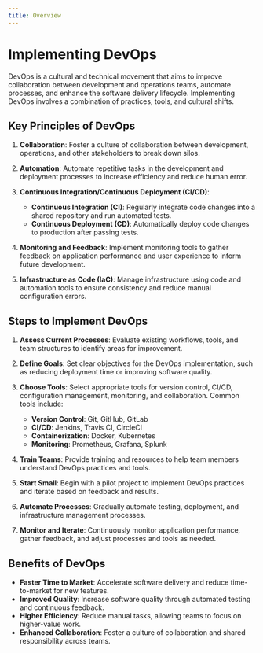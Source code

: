 ```yaml
---
title: Overview
---
```


# Implementing DevOps

DevOps is a cultural and technical movement that aims to improve collaboration between development and operations teams, automate processes, and enhance the software delivery lifecycle. Implementing DevOps involves a combination of practices, tools, and cultural shifts.

## Key Principles of DevOps

1. **Collaboration**: Foster a culture of collaboration between development, operations, and other stakeholders to break down silos.

2. **Automation**: Automate repetitive tasks in the development and deployment processes to increase efficiency and reduce human error.

3. **Continuous Integration/Continuous Deployment (CI/CD)**:

   - **Continuous Integration (CI)**: Regularly integrate code changes into a shared repository and run automated tests.
   - **Continuous Deployment (CD)**: Automatically deploy code changes to production after passing tests.

4. **Monitoring and Feedback**: Implement monitoring tools to gather feedback on application performance and user experience to inform future development.

5. **Infrastructure as Code (IaC)**: Manage infrastructure using code and automation tools to ensure consistency and reduce manual configuration errors.

## Steps to Implement DevOps

1. **Assess Current Processes**: Evaluate existing workflows, tools, and team structures to identify areas for improvement.

2. **Define Goals**: Set clear objectives for the DevOps implementation, such as reducing deployment time or improving software quality.

3. **Choose Tools**: Select appropriate tools for version control, CI/CD, configuration management, monitoring, and collaboration. Common tools include:

   - **Version Control**: Git, GitHub, GitLab
   - **CI/CD**: Jenkins, Travis CI, CircleCI
   - **Containerization**: Docker, Kubernetes
   - **Monitoring**: Prometheus, Grafana, Splunk

4. **Train Teams**: Provide training and resources to help team members understand DevOps practices and tools.

5. **Start Small**: Begin with a pilot project to implement DevOps practices and iterate based on feedback and results.

6. **Automate Processes**: Gradually automate testing, deployment, and infrastructure management processes.

7. **Monitor and Iterate**: Continuously monitor application performance, gather feedback, and adjust processes and tools as needed.

## Benefits of DevOps

- **Faster Time to Market**: Accelerate software delivery and reduce time-to-market for new features.
- **Improved Quality**: Increase software quality through automated testing and continuous feedback.
- **Higher Efficiency**: Reduce manual tasks, allowing teams to focus on higher-value work.
- **Enhanced Collaboration**: Foster a culture of collaboration and shared responsibility across teams.
